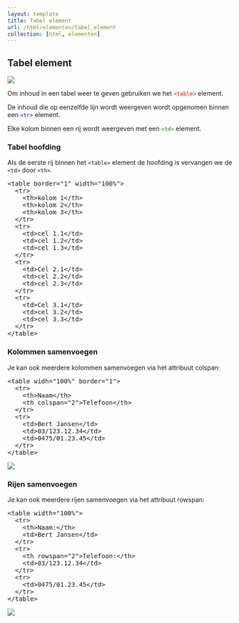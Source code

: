 ```yaml
---
layout: template
title: Tabel element
url: /html/elementen/tabel_element
collection: [html, elementen]
---
```


## Tabel element

<img src="{{ '/html/elementen/images/tabel_html.png' | relative_url}}" />

Om inhoud in een tabel weer te geven gebruiken we het <code><span style="color: red">&lt;table&gt;</span></code> element.

De inhoud die op eenzelfde lijn wordt weergeven wordt opgenomen binnen een <code><span style="color: blue">&lt;tr&gt;</span></code> element.

Elke kolom binnen een rij wordt weergeven met een <code><span style="color: green">&lt;td&gt;</span></code> element.

### Tabel hoofding
Als de eerste rij binnen het <code>&lt;table&gt;</code> element de hoofding is vervangen we de <code>&lt;td&gt;</code> door <code>&lt;th&gt;</code>.

<pre data-enlighter-language="html">
&lt;table border=&quot;1&quot; width=&quot;100%&quot;&gt;
  &lt;tr&gt;
    &lt;th&gt;kolom 1&lt;/th&gt; 
    &lt;th&gt;kolom 2&lt;/th&gt; 
    &lt;th&gt;kolom 3&lt;/th&gt; 
  &lt;/tr&gt; 
  &lt;tr&gt;
    &lt;td&gt;cel 1.1&lt;/td&gt; 
    &lt;td&gt;cel 1.2&lt;/td&gt; 
    &lt;td&gt;cel 1.3&lt;/td&gt; 
  &lt;/tr&gt; 
  &lt;tr&gt; 
    &lt;td&gt;Cel 2.1&lt;/td&gt;
    &lt;td&gt;cel 2.2&lt;/td&gt;
    &lt;td&gt;cel 2.3&lt;/td&gt;
  &lt;/tr&gt; 
  &lt;tr&gt; 
    &lt;td&gt;Cel 3.1&lt;/td&gt;
    &lt;td&gt;cel 3.2&lt;/td&gt;
    &lt;td&gt;cel 3.3&lt;/td&gt;
  &lt;/tr&gt; 
&lt;/table&gt;
</pre>

### Kolommen samenvoegen
Je kan ook meerdere kolommen samenvoegen via het attribuut colspan:


<pre data-enlighter-language="html">
&lt;table widh=&quot;100%&quot; border=&quot;1&quot;&gt; 
  &lt;tr&gt; 
    &lt;th&gt;Naam&lt;/th&gt; 
    &lt;th colspan=&quot;2&quot;&gt;Telefoon&lt;/th&gt; 
  &lt;/tr&gt; 
  &lt;tr&gt; 
    &lt;td&gt;Bert Jansen&lt;/td&gt; 
    &lt;td&gt;03/123.12.34&lt;/td&gt; 
    &lt;td&gt;0475/01.23.45&lt;/td&gt; 
  &lt;/tr&gt; 
&lt;/table&gt;
</pre>

<img src="{{ '/html/elementen/images/colspan.png' | relative_url}}" />

### Rijen samenvoegen
Je kan ook meerdere rijen samenvoegen via het attribuut rowspan:

<pre data-enlighter-language="html">
&lt;table width=&quot;100%&quot;&gt;
  &lt;tr&gt; 
    &lt;th&gt;Naam:&lt;/th&gt; 
    &lt;td&gt;Bert Jansen&lt;/td&gt; 
  &lt;/tr&gt; 
  &lt;tr&gt; 
    &lt;th rowspan=&quot;2&quot;&gt;Telefoon:&lt;/th&gt; 
    &lt;td&gt;03/123.12.34&lt;/td&gt; 
  &lt;/tr&gt; 
  &lt;tr&gt; 
    &lt;td&gt;0475/01.23.45&lt;/td&gt;
  &lt;/tr&gt; 
&lt;/table&gt;
</pre>

<img src="{{ '/html/elementen/images/rowspan.png' | relative_url}}" />
